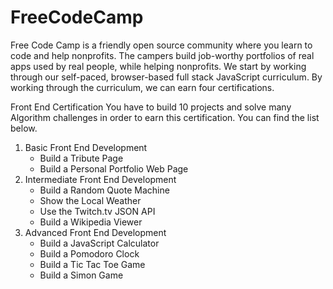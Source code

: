 # FreeCodeCamp

Free Code Camp is a friendly open source community where you learn to code and help nonprofits. The campers build job-worthy portfolios of real apps used by real people, while helping nonprofits. We start by working through our self-paced, browser-based full stack JavaScript curriculum. By working through the curriculum, we can earn four certifications. 

 Front End Certification
    You have to build 10 projects and solve many Algorithm challenges in order to earn this certification. You can find the list below.

1. Basic Front End Development
    - Build a Tribute Page
    - Build a Personal Portfolio Web Page
2.  Intermediate Front End Development
    - Build a Random Quote Machine
    - Show the Local Weather
    - Use the Twitch.tv JSON API
    - Build a Wikipedia Viewer
3.  Advanced  Front End Development
    - Build a JavaScript Calculator
    - Build a Pomodoro Clock
    - Build a Tic Tac Toe Game
    - Build a Simon Game
